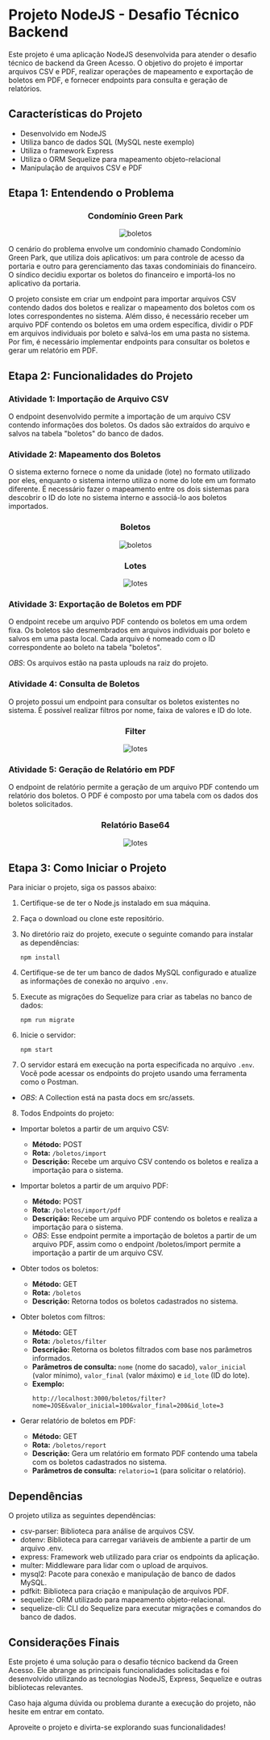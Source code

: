 # Projeto NodeJS - Desafio Técnico Backend

Este projeto é uma aplicação NodeJS desenvolvida para atender o desafio técnico de backend da Green Acesso. O objetivo do projeto é importar arquivos CSV e PDF, realizar operações de mapeamento e exportação de boletos em PDF, e fornecer endpoints para consulta e geração de relatórios.

## Características do Projeto

- Desenvolvido em NodeJS
- Utiliza banco de dados SQL (MySQL neste exemplo)
- Utiliza o framework Express
- Utiliza o ORM Sequelize para mapeamento objeto-relacional
- Manipulação de arquivos CSV e PDF

## Etapa 1: Entendendo o Problema

<div align=center>
    <h3>Condomínio Green Park</h3>
    <img alt='boletos' src='./src/assets/img/57_big.jpg'/>
</div>

O cenário do problema envolve um condomínio chamado Condomínio Green Park, que utiliza dois aplicativos: um para controle de acesso da portaria e outro para gerenciamento das taxas condominiais do financeiro. O síndico decidiu exportar os boletos do financeiro e importá-los no aplicativo da portaria.

O projeto consiste em criar um endpoint para importar arquivos CSV contendo dados dos boletos e realizar o mapeamento dos boletos com os lotes correspondentes no sistema. Além disso, é necessário receber um arquivo PDF contendo os boletos em uma ordem específica, dividir o PDF em arquivos individuais por boleto e salvá-los em uma pasta no sistema. Por fim, é necessário implementar endpoints para consultar os boletos e gerar um relatório em PDF.

## Etapa 2: Funcionalidades do Projeto

### Atividade 1: Importação de Arquivo CSV

O endpoint desenvolvido permite a importação de um arquivo CSV contendo informações dos boletos. Os dados são extraídos do arquivo e salvos na tabela "boletos" do banco de dados.

### Atividade 2: Mapeamento dos Boletos

O sistema externo fornece o nome da unidade (lote) no formato utilizado por eles, enquanto o sistema interno utiliza o nome do lote em um formato diferente. É necessário fazer o mapeamento entre os dois sistemas para descobrir o ID do lote no sistema interno e associá-lo aos boletos importados.

<div align=center>
    <h3>Boletos</h3>
    <img alt='boletos' src='./src/assets/img/insert_boletos.bmp'/>
</div>
<div align=center>
    <h3>Lotes</h3>
    <img alt='lotes' src='./src/assets/img/insert_lotes.bmp'/>
</div>

### Atividade 3: Exportação de Boletos em PDF

O endpoint recebe um arquivo PDF contendo os boletos em uma ordem fixa. Os boletos são desmembrados em arquivos individuais por boleto e salvos em uma pasta local. Cada arquivo é nomeado com o ID correspondente ao boleto na tabela "boletos".

*OBS*: Os arquivos estão na pasta uplouds na raiz do projeto.

### Atividade 4: Consulta de Boletos

O projeto possui um endpoint para consultar os boletos existentes no sistema. É possível realizar filtros por nome, faixa de valores e ID do lote.

<div align=center>
    <h3>Filter</h3>
    <img alt='lotes' src='./src/assets/img/get_filter.bmp'/>
</div>

### Atividade 5: Geração de Relatório em PDF

O endpoint de relatório permite a geração de um arquivo PDF contendo um relatório dos boletos. O PDF é composto por uma tabela com os dados dos boletos solicitados.

<div align=center>
    <h3>Relatório Base64</h3>
    <img alt='lotes' src='./src/assets/img/get_relatorio.bmp'/>
</div>

## Etapa 3: Como Iniciar o Projeto

Para iniciar o projeto, siga os passos abaixo:

1. Certifique-se de ter o Node.js instalado em sua máquina.
2. Faça o download ou clone este repositório.
3. No diretório raiz do projeto, execute o seguinte comando para instalar as dependências:

   ```
   npm install
   ```

4. Certifique-se de ter um banco de dados MySQL configurado e atualize as informações de conexão no arquivo `.env`.
5. Execute as migrações do Sequelize para criar as tabelas no banco de dados:

   ```
   npm run migrate
   ```

6. Inicie o servidor:

   ```
   npm start
   ```

7. O servidor estará em execução na porta especificada no arquivo `.env`. Você pode acessar os endpoints do projeto usando uma ferramenta como o Postman.

- *OBS*: A Collection está na pasta docs em src/assets.

8. Todos Endpoints do projeto:

- Importar boletos a partir de um arquivo CSV:
   - **Método:** POST
   - **Rota:** `/boletos/import`
   - **Descrição:** Recebe um arquivo CSV contendo os boletos e realiza a importação para o sistema.

- Importar boletos a partir de um arquivo PDF:
    - **Método:** POST
    - **Rota:** `/boletos/import/pdf`
    - **Descrição:** Recebe um arquivo PDF contendo os boletos e realiza a importação para o sistema.
    - *OBS*: Esse endpoint permite a importação de boletos a partir de um arquivo PDF, assim como o endpoint /boletos/import permite a importação a partir de um arquivo CSV.

- Obter todos os boletos:
   - **Método:** GET
   - **Rota:** `/boletos`
   - **Descrição:** Retorna todos os boletos cadastrados no sistema.

- Obter boletos com filtros:
   - **Método:** GET
   - **Rota:** `/boletos/filter`
   - **Descrição:** Retorna os boletos filtrados com base nos parâmetros informados.
   - **Parâmetros de consulta:** `nome` (nome do sacado), `valor_inicial` (valor mínimo), `valor_final` (valor máximo) e `id_lote` (ID do lote).
   - **Exemplo:**
        ```
        http://localhost:3000/boletos/filter?nome=JOSE&valor_inicial=100&valor_final=200&id_lote=3
        ```

- Gerar relatório de boletos em PDF:
   - **Método:** GET
   - **Rota:** `/boletos/report`
   - **Descrição:** Gera um relatório em formato PDF contendo uma tabela com os boletos cadastrados no sistema.
   - **Parâmetros de consulta:** `relatorio=1` (para solicitar o relatório).

## Dependências

O projeto utiliza as seguintes dependências:

- csv-parser: Biblioteca para análise de arquivos CSV.
- dotenv: Biblioteca para carregar variáveis de ambiente a partir de um arquivo .env.
- express: Framework web utilizado para criar os endpoints da aplicação.
- multer: Middleware para lidar com o upload de arquivos.
- mysql2: Pacote para conexão e manipulação de banco de dados MySQL.
- pdfkit: Biblioteca para criação e manipulação de arquivos PDF.
- sequelize: ORM utilizado para mapeamento objeto-relacional.
- sequelize-cli: CLI do Sequelize para executar migrações e comandos do banco de dados.

## Considerações Finais

Este projeto é uma solução para o desafio técnico backend da Green Acesso. Ele abrange as principais funcionalidades solicitadas e foi desenvolvido utilizando as tecnologias NodeJS, Express, Sequelize e outras bibliotecas relevantes.

Caso haja alguma dúvida ou problema durante a execução do projeto, não hesite em entrar em contato.

Aproveite o projeto e divirta-se explorando suas funcionalidades!